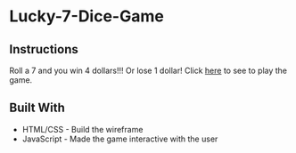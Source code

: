 # Lucky-7-Dice-Game
## Instructions
Roll a 7 and you win 4 dollars!!! Or lose 1 dollar!
Click [here](https://seeseexiong.github.io/Lucky-7-Dice-Game/) to see to play the game.

## Built With
* HTML/CSS - Build the wireframe
* JavaScript - Made the game interactive with the user
